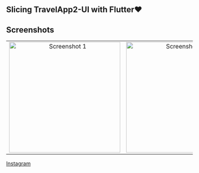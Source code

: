 ## Slicing TravelApp2-UI with Flutter❤️

<h2><i class="fab fa-instagram"></i> Screenshots <i class="fas fa-camera"></i></h2>

<table>
  <tr>
    <td align="center"><img src="https://i.postimg.cc/1XMkGDp4/Screenshot-2023-06-26-at-09-40-47.png" alt="Screenshot 1" width="300"></td>
    <td align="center"><img src="https://i.postimg.cc/L5Hdgxgr/Screenshot-2023-06-26-at-09-40-55.png" alt="Screenshot 2" width="300"></td>
  </tr>
</table>

[<i class="fab fa-instagram"></i> Instagram](https://www.instagram.com/p/Ct7-MVuBwv-/)
